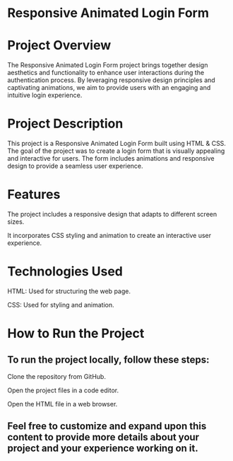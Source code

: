 # Responsive Animated Login Form

# Project Overview
The Responsive Animated Login Form project brings together design aesthetics and functionality to enhance user interactions during the authentication process. By leveraging responsive design principles and captivating animations, we aim to provide users with an engaging and intuitive login experience.

# Project Description
This project is a Responsive Animated Login Form built using HTML & CSS. The goal of the project was to create a login form that is visually appealing and interactive for users. The form includes animations and responsive design to provide a seamless user experience.

# Features
The project includes a responsive design that adapts to different screen sizes.

It incorporates CSS styling and animation to create an interactive user experience.

# Technologies Used
HTML: Used for structuring the web page.

CSS: Used for styling and animation.

# How to Run the Project
## To run the project locally, follow these steps:

Clone the repository from GitHub.

Open the project files in a code editor.

Open the HTML file in a web browser.


## Feel free to customize and expand upon this content to provide more details about your project and your experience working on it.
